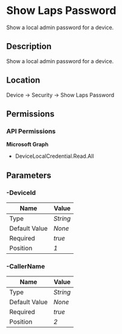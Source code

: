 # Show Laps Password

Show a local admin password for a device.

## Description

Show a local admin password for a device.

## Location

Device &rarr; Security &rarr; Show Laps Password

## Permissions

### API Permissions

**Microsoft Graph**
- DeviceLocalCredential.Read.All

## Parameters

### -DeviceId

| Name | Value |
|---|---|
| Type | _String_ |
| Default Value | _None_ |
| Required | _true_ |
| Position | _1_ |

### -CallerName

| Name | Value |
|---|---|
| Type | _String_ |
| Default Value | _None_ |
| Required | _true_ |
| Position | _2_ |


